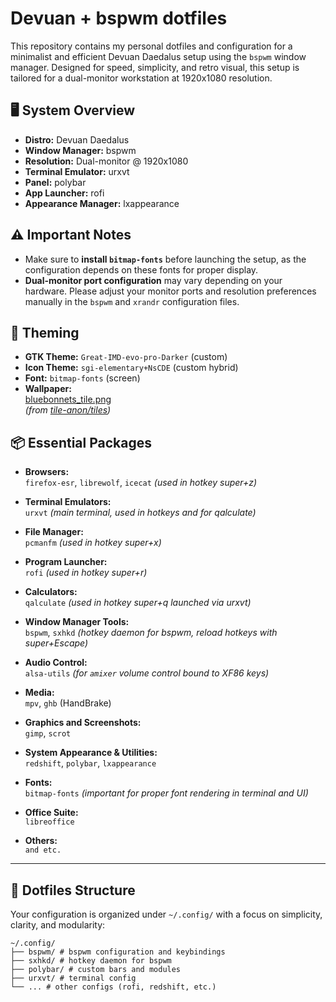 # Devuan + bspwm dotfiles

This repository contains my personal dotfiles and configuration for a minimalist and efficient Devuan Daedalus setup using the `bspwm` window manager. Designed for speed, simplicity, and retro visual, this setup is tailored for a dual-monitor workstation at 1920x1080 resolution.

## 🖥️ System Overview

- **Distro:** Devuan Daedalus
- **Window Manager:** bspwm
- **Resolution:** Dual-monitor @ 1920x1080
- **Terminal Emulator:** urxvt
- **Panel:** polybar
- **App Launcher:** rofi
- **Appearance Manager:** lxappearance

## ⚠️ Important Notes

- Make sure to **install `bitmap-fonts`** before launching the setup, as the configuration depends on these fonts for proper display.
- **Dual-monitor port configuration** may vary depending on your hardware. Please adjust your monitor ports and resolution preferences manually in the `bspwm` and `xrandr` configuration files.

## 🎨 Theming

- **GTK Theme:** `Great-IMD-evo-pro-Darker` (custom)
- **Icon Theme:** `sgi-elementary+NsCDE` (custom hybrid)
- **Font:** `bitmap-fonts` (screen)
- **Wallpaper:**  
  [bluebonnets_tile.png](https://github.com/tile-anon/tiles/blob/main/bluebonnets_tile.png)  
  *(from [tile-anon/tiles](https://github.com/tile-anon/tiles))*


## 📦 Essential Packages

- **Browsers:**  
  `firefox-esr`, `librewolf`, `icecat` *(used in hotkey super+z)*

- **Terminal Emulators:**  
  `urxvt` *(main terminal, used in hotkeys and for qalculate)*

- **File Manager:**  
  `pcmanfm` *(used in hotkey super+x)*

- **Program Launcher:**  
  `rofi` *(used in hotkey super+r)*

- **Calculators:**  
  `qalculate` *(used in hotkey super+q launched via urxvt)*

- **Window Manager Tools:**  
  `bspwm`, `sxhkd` *(hotkey daemon for bspwm, reload hotkeys with super+Escape)*

- **Audio Control:**  
  `alsa-utils` *(for `amixer` volume control bound to XF86 keys)*

- **Media:**  
  `mpv`, `ghb` (HandBrake)

- **Graphics and Screenshots:**  
  `gimp`, `scrot`

- **System Appearance & Utilities:**  
  `redshift`, `polybar`, `lxappearance`

- **Fonts:**  
  `bitmap-fonts` *(important for proper font rendering in terminal and UI)*

- **Office Suite:**  
  `libreoffice`

- **Others:**  
  `and etc.`

---

## 📁 Dotfiles Structure

Your configuration is organized under `~/.config/` with a focus on simplicity, clarity, and modularity:
```
~/.config/
├── bspwm/ # bspwm configuration and keybindings
├── sxhkd/ # hotkey daemon for bspwm
├── polybar/ # custom bars and modules
├── urxvt/ # terminal config
└── ... # other configs (rofi, redshift, etc.)
```

